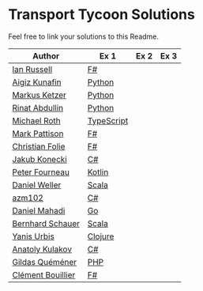 # Transport Tycoon Solutions

Feel free to link your solutions to this Readme.

| Author                                               | Ex 1                                                                                                 | Ex 2 | Ex 3 |
| ---------------------------------------------------- | ---------------------------------------------------------------------------------------------------- | ---- | ---- |
| [Ian Russell](https://github.com/ijrussell)          | [F#](https://github.com/ijrussell/TransportTycoon/blob/master/recursive.fs)                          |      |      |
| [Aigiz Kunafin](https://github.com/AigizK)           | [Python](https://github.com/Softwarepark/exercises/tree/master/transport-tycoon/aigizk)              |      |      |
| [Markus Ketzer](https://github.com/marketzer)        | [Python](https://github.com/Softwarepark/exercises/tree/master/transport-tycoon/marketzer)           |      |      |
| [Rinat Abdullin](https://github.com/abdullin)        | [Python](https://github.com/Softwarepark/exercises/blob/master/transport-tycoon/abdullin/ex_1.py)    |      |      |
| [Michael Roth](https://github.com/mrothNET)          | [TypeScript](https://github.com/mrothNET/transport-tycoon-exercises)                                 |      |      |
| [Mark Pattison](https://github.com/markpattison)     | [F#](https://github.com/markpattison/transport-tycoon-kata)                                          |      |      |
| [Christian Folie](https://twitter.com/Folienmaster)  | [F#](https://github.com/Nagelfar/exercises/blob/master/transport-tycoon/cfolie/Exercise1.fs)         |      |      |
| [Jakub Konecki](https://github.com/jkonecki)         | [C#](https://github.com/jkonecki/SoftwarePark/tree/master/TransportTycoon)                           |      |      |
| [Peter Fourneau](https://github.com/pfournea)        | [Kotlin](https://github.com/pfournea/transport-tycoon)                                               |      |      |
| [Daniel Weller](https://github.com/danielweller-swp) | [Scala](https://github.com/danielweller-swp/transport-tycoon/tree/master/ex1)                        |      |      |
| [azm102](https://github.com/azm102)                  | [C#](https://github.com/azm102/exercises/tree/master/TransportTycoon1)                               |      |      |
| [Daniel Mahadi](https://github.com/danielmahadi)     | [Go](https://github.com/danielmahadi/transport-tycoon-go/blob/master/main.go)                        |      |      |
| [Bernhard Schauer](https://github.com/beschauer)     | [Scala](https://github.com/beschauer/softwarepark-exercises/blob/master/transport-tycoon/main.scala) |      |      |
| [Yanis Urbis](https://github.com/yanisurbis)         | [Clojure](https://github.com/yanisurbis/transport-tycoon)                                            |      |      |
| [Anatoly Kulakov](https://github.com/AnatolyKulakov) | [C#](https://github.com/AnatolyKulakov/TransportTycoon/blob/master/src/TransportTycoon/Program.cs)   |      |      |
| [Gildas Quéméner](https://github.com/gquemener)      | [PHP](https://github.com/gquemener/TransportTycoon)                                                  |      |      |
| [Clément Bouillier](https://twitter.com/clem_bouillier)| [F#](https://github.com/devcrafting/TransportTycoon-DDD-ES/tree/Exercice1)                        |      |      |
